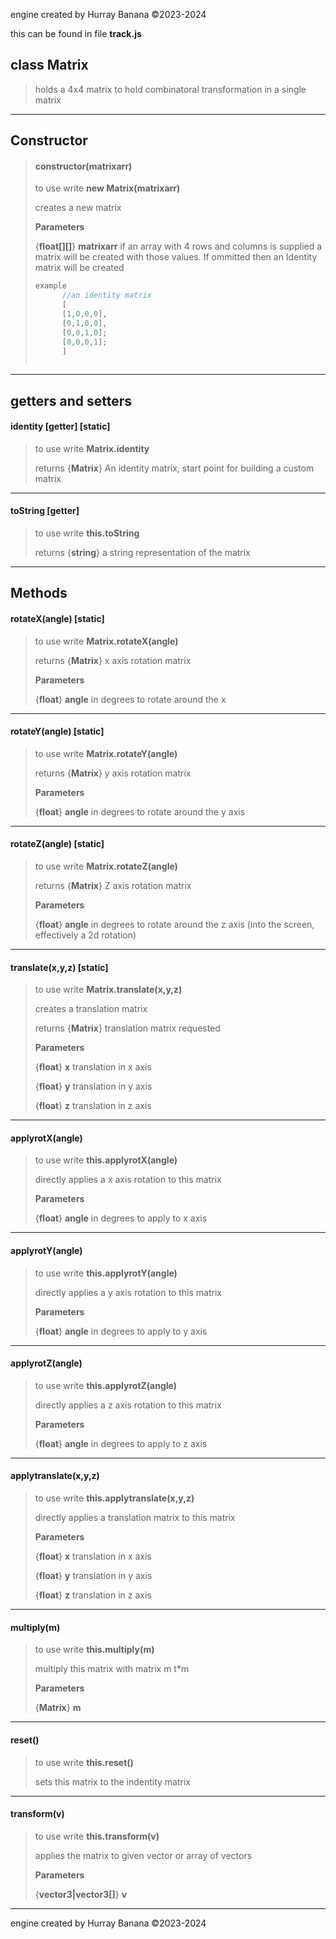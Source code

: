 engine created by Hurray Banana &copy;2023-2024

this can be found in file **track.js**
## class Matrix
>  holds a 4x4 matrix to hold combinatoral transformation in a single matrix
> 
> 

---

## Constructor
> #### constructor(matrixarr)
> to use write **new Matrix(matrixarr)**
> 
> creates a new matrix
> 
> 
> **Parameters**
> 
> {**float[][]**} **matrixarr** if an array with 4 rows and columns is supplied a matrix will be created with those values. If ommitted then an Identity matrix will be created
> 
> ```js
> example
>       //an identity matrix
>       [
>       [1,0,0,0],
>       [0,1,0,0],
>       [0,0,1,0];
>       [0,0,0,1];
>       ]
>      
> ```
> 

---

## getters and setters
####   identity [getter] [static]
> to use write **Matrix.identity**
> 
> 
> returns {**Matrix**} An identity matrix, start point for building a custom matrix
> 
> 

---

#### toString [getter]
> to use write **this.toString**
> 
> 
> returns {**string**} a string representation of the matrix
> 
> 

---

## Methods
####  rotateX(angle) [static]
> to use write **Matrix.rotateX(angle)**
> 
> 
> returns {**Matrix**} x axis rotation matrix
> 
> 
> **Parameters**
> 
> {**float**} **angle** in degrees to rotate around the x
> 
> 

---

####  rotateY(angle) [static]
> to use write **Matrix.rotateY(angle)**
> 
> 
> returns {**Matrix**} y axis rotation matrix
> 
> 
> **Parameters**
> 
> {**float**} **angle** in degrees to rotate around the y axis
> 
> 

---

####  rotateZ(angle) [static]
> to use write **Matrix.rotateZ(angle)**
> 
> 
> returns {**Matrix**} Z axis rotation matrix
> 
> 
> **Parameters**
> 
> {**float**} **angle** in degrees to rotate around the z axis (into the screen, effectively a 2d rotation)
> 
> 

---

####  translate(x,y,z) [static]
> to use write **Matrix.translate(x,y,z)**
> 
> creates a translation matrix
> 
> 
> returns {**Matrix**} translation matrix requested
> 
> 
> **Parameters**
> 
> {**float**} **x** translation in x axis
> 
> {**float**} **y** translation in y axis
> 
> {**float**} **z** translation in z axis
> 
> 

---

#### applyrotX(angle)
> to use write **this.applyrotX(angle)**
> 
> directly applies a x axis rotation to this matrix
> 
> 
> **Parameters**
> 
> {**float**} **angle** in degrees to apply to x axis
> 
> 

---

#### applyrotY(angle)
> to use write **this.applyrotY(angle)**
> 
> directly applies a y axis rotation to this matrix
> 
> 
> **Parameters**
> 
> {**float**} **angle** in degrees to apply to y axis
> 
> 

---

#### applyrotZ(angle)
> to use write **this.applyrotZ(angle)**
> 
> directly applies a z axis rotation to this matrix
> 
> 
> **Parameters**
> 
> {**float**} **angle** in degrees to apply to z axis
> 
> 

---

#### applytranslate(x,y,z)
> to use write **this.applytranslate(x,y,z)**
> 
> directly applies a translation matrix to this matrix
> 
> 
> **Parameters**
> 
> {**float**} **x** translation in x axis
> 
> {**float**} **y** translation in y axis
> 
> {**float**} **z** translation in z axis
> 
> 

---

#### multiply(m)
> to use write **this.multiply(m)**
> 
> multiply this matrix with matrix m t*m
> 
> 
> **Parameters**
> 
> {**Matrix**} **m** 
> 
> 

---

#### reset()
> to use write **this.reset()**
> 
> sets this matrix to the indentity matrix
> 
> 

---

#### transform(v)
> to use write **this.transform(v)**
> 
> applies the matrix to given vector or array of vectors
> 
> 
> **Parameters**
> 
> {**vector3|vector3[]**} **v** 
> 
> 

---

engine created by Hurray Banana &copy;2023-2024
